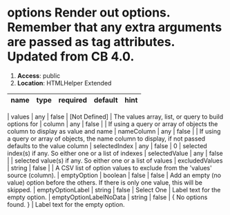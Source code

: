 
# options Render out options. Remember that any extra arguments are passed as tag attributes. Updated from CB 4.0. 

1. **Access**: public
2. **Location**: HTMLHelper Extended 

| name 	| type 	| required 	| default 	| hint
|:--- 	|:--- 	|:--- 		|:--- 		|:---


| values | any | false | [Not Defined] | The values array, list, or query to build options for 
| column | any | false |  | If using a query or array of objects the column to display as value and name 
| nameColumn | any | false |  | If using a query or array of objects, the name column to display, if not passed defaults to the value column 
| selectedIndex | any | false | 0 | selected index(s) if any. So either one or a list of indexes 
| selectedValue | any | false |  | selected value(s) if any. So either one or a list of values 
| excludedValues | string | false |  | A CSV list of option values to exclude from the 'values' source (column). 
| emptyOption | boolean | false | false | Add an empty (no value) option before the others. If there is only one value, this will be skipped. 
| emptyOptionLabel | string | false | Select One | Label text for the empty option. 
| emptyOptionLabelNoData | string | false | { No options found. } | Label text for the empty option. 
